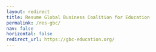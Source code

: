 ```yaml
---
layout: redirect
title: Resume Global Business Coalition for Education
permalink: /res-gbc/
nav: false
horizontal: false
redirect_url: https://gbc-education.org/
---
```


